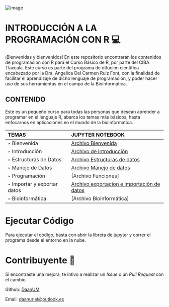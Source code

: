 ![image](https://user-images.githubusercontent.com/76456116/161364163-ce2bc94e-550f-4745-8e04-ad14bded3016.png)

# INTRODUCCIÓN A LA PROGRAMACIÓN CON R 💻

¡Bienvenidas y bienvenidos! En este repositorio encontrarán los contenidos de programación con R para el Curso Básico de R, por parte del CIBA Tlaxcala. Este curso es parte del programa de difución cientifica encabezado por la Dra. Angelica Del Carmen Ruiz Font, con la finalidad de facilitar el aprendizaje de dicho lenguaje de programación, y poder hacer uso de sus herramientas en el campo de la Bioinformática. 

## CONTENIDO
Este es un pequeño curso para todas las personas que desean aprender a programar en el lenguaje  R, abarca los temas más básicos, hasta enfocarnos en aplicaciones en el mundo de la bioinformatica. 

| TEMAS | JUPYTER NOTEBOOK |
|:--- |:---|
| ‣ Bienvenida| [Archivo Bienvenida](https://colab.research.google.com/drive/15Yz55D3Sy7p6RhxoMFm1xw91Hod6Gox9)|
| ‣ Introducción| [Archivo de Introducción](https://colab.research.google.com/drive/14H0ma341lEcVQj4nW0AwGrBfdTQYtNZA#scrollTo=ca3e73dc)|
| ‣ Estructuras de Datos | [Archivo Estructuras de datos](https://colab.research.google.com/drive/1gRWyHYGSDrr2pAw2i7j-OFjw-sZ-__gc)|
| ‣ Manejo de Datos | [Archivo Manejo de datos](https://colab.research.google.com/drive/1n0HPI-6kR6XMxdABMxWdhjXeq4puFsB2?hl=es)|
| ‣ Programación | [Archivo Funciones] |
| ‣ Importar y exportar datos | [Archivo exportacion e importación de datos](https://colab.research.google.com/drive/1imkqG_XsQcv--bP-XFlf7QHkkCN1nQsS)|
| ‣ Bioinformática| [Archivo Bioinformática]|

#  Ejecutar Código
Para ejecutar el código, basta con abrir la libreta de jupyter y correr el programa  desde el entorno en la nube.

# Contribuyente 🤝
Si encontraste una mejora, te intivo a realizar un *Issue* o un *Pull Request* con el cambio.

Github: [DaanUM](https://github.com/DaanUM)
  
Email:  [daanuriel@outlook.es](https://outlook.live.com/owa/)
